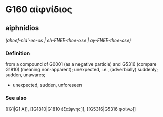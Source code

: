 # G160 αἰφνίδιος

## aiphnídios

_(aheef-nid'-ee-os | eh-FNEE-thee-ose | ay-FNEE-thee-ose)_

### Definition

from a compound of G0001 (as a negative particle) and G5316 (compare G1810) (meaning non-apparent); unexpected, i.e., (adverbially) suddenly; sudden, unawares; 

- unexpected, sudden, unforeseen

### See also

[[G1|G1 Α]], [[G1810|G1810 ἐξαίφνης]], [[G5316|G5316 φαίνω]]
